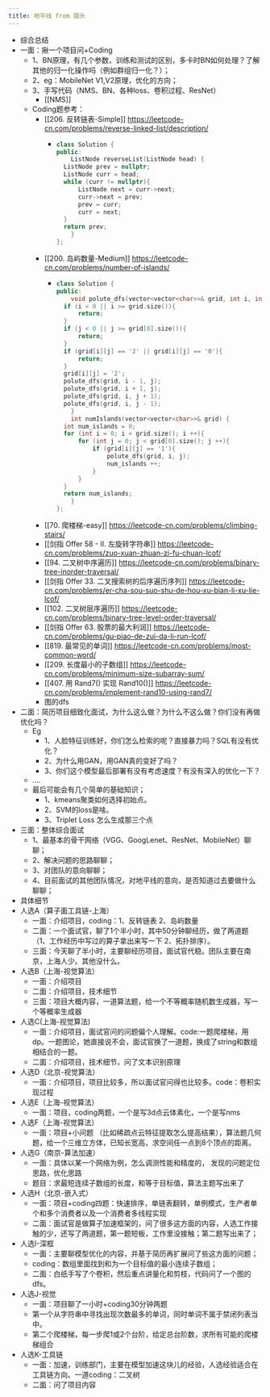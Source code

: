 ```yaml
---
title: 地平线 from 猎头
---
```

- 综合总结
- 一面：揪一个项目问+Coding
	- 1、BN原理，有几个参数，训练和测试的区别，多卡时BN如何处理？了解其他的归一化操作吗（例如群组归一化？）；
	- 2、eg：MobileNet V1,V2原理，优化的方向；
	- 3、手写代码（NMS、BN、各种loss、卷积过程、ResNet）
		- [[NMS]]
	- Coding题参考：
		- [[206. 反转链表-Simple]] https://leetcode-cn.com/problems/reverse-linked-list/description/
			- ```c++
			  class Solution {
			  public:
			      ListNode reverseList(ListNode head) {
			    ListNode prev = nullptr;
			    ListNode curr = head;
			    while (curr != nullptr){
			        ListNode next = curr->next;
			        curr->next = prev;
			        prev = curr;
			        curr = next;
			    }
			    return prev;
			      }
			  };
			  ```
		- [[200. 岛屿数量-Medium]] https://leetcode-cn.com/problems/number-of-islands/
			- ```c++
			  class Solution {
			  public:
			      void polute_dfs(vector<vector<char>>& grid, int i, int j){
			    if (i < 0 || i >= grid.size()){
			        return;
			    }
			    if (j < 0 || j >= grid[0].size()){
			        return;
			    }
			    if (grid[i][j] == '2' || grid[i][j] == '0'){
			        return;
			    }
			    grid[i][j] = '2';
			    polute_dfs(grid, i - 1, j);
			    polute_dfs(grid, i + 1, j);
			    polute_dfs(grid, i, j + 1);
			    polute_dfs(grid, i, j - 1);
			      }
			      int numIslands(vector<vector<char>>& grid) {
			    int num_islands = 0;
			    for (int i = 0; i < grid.size(); i ++){
			        for (int j = 0; j < grid[0].size(); j ++){
			            if (grid[i][j] == '1'){
			                polute_dfs(grid, i, j);
			                num_islands ++;
			            }
			        }
			    }
			    return num_islands;
			      }
			  };
			  ```
		- [[70. 爬楼梯-easy]] https://leetcode-cn.com/problems/climbing-stairs/
		- [[剑指 Offer 58 - II. 左旋转字符串]] https://leetcode-cn.com/problems/zuo-xuan-zhuan-zi-fu-chuan-lcof/
		- [[94. 二叉树中序遍历]] https://leetcode-cn.com/problems/binary-tree-inorder-traversal/
		- [[剑指 Offer 33. 二叉搜索树的后序遍历序列]] https://leetcode-cn.com/problems/er-cha-sou-suo-shu-de-hou-xu-bian-li-xu-lie-lcof/
		- [[102. 二叉树层序遍历]] https://leetcode-cn.com/problems/binary-tree-level-order-traversal/
		- [[剑指 Offer 63. 股票的最大利润]] https://leetcode-cn.com/problems/gu-piao-de-zui-da-li-run-lcof/
		- [[819. 最常见的单词]] https://leetcode-cn.com/problems/most-common-word/
		- [[209. 长度最小的子数组]] https://leetcode-cn.com/problems/minimum-size-subarray-sum/
		- [[407. 用 Rand7() 实现 Rand10()]] https://leetcode-cn.com/problems/implement-rand10-using-rand7/
		- 图的dfs
- 二面：简历项目细致化面试，为什么这么做？为什么不这么做？你们没有再做优化吗？
	- Eg
		- 1、人脸特征训练好，你们怎么检索的呢？直接暴力吗？SQL有没有优化？
		- 2、为什么用GAN，用GAN真的变好了吗？
		- 3、你们这个模型最后部署有没有考虑速度？有没有深入的优化一下？
	- ....
	- 最后可能会有几个简单的基础知识；
		- 1、kmeans聚类如何选择初始点。
		- 2、SVM的loss是啥。
		- 3、Triplet Loss 怎么生成那三个点
- 三面：整体综合面试
	- 1、最基本的骨干网络（VGG、GoogLenet、ResNet、MobileNet）聊聊；
	- 2、解决问题的思路聊聊；
	- 3、对团队的意向聊聊；
	- 4、目前面试的其他团队情况，对地平线的意向，是否知道过去要做什么聊聊；
- 具体细节
- 人选A（算子面工具链-上海）
	- 一面：介绍项目，coding：1、反转链表 2、岛屿数量
	- 二面：一个面试官，聊了1个半小时，其中50分钟聊经历，做了两道题（1、工作经历中写过的算子拿出来写一下 2、拓扑排序）。
	- 三面：今天聊了半小时，主要聊经历项目，面试官代稳。团队主要在南京，上海人少。其他没什么。
- 人选B（上海-视觉算法）
	- 一面：介绍项目
	- 二面：介绍项目，技术细节
	- 三面：项目大概内容，一道算法题，给一个不等概率随机数生成器，写一个等概率生成器
- 人选C(上海-视觉算法)
	- 一面：介绍项目，面试官问的问题偏个人理解。code:一题爬楼梯，用dp。一题图论，她直接说不会，面试官换了一道题，换成了string和数组相结合的一题。
	- 二面：介绍项目，技术细节，问了文本识别原理
- 人选D（北京-视觉算法）
	- 一面：介绍项目，项目比较多，所以面试官问得也比较多。code：卷积实现过程
- 人选E（上海-视觉算法）
	- 一面：项目，coding两题，一个是写3d点云体素化，一个是写nms
- 人选F（上海-视觉算法）
	- 一面：项目+小问题 （比如稀疏点云特征提取怎么提高结果），算法题几何题，给一个三维立方体，已知长宽高，求空间任一点到8个顶点的距离。
- 人选G（南京-算法加速）
	- 一面：具体以某一个网络为例，怎么调测性能和精度的， 发现的问题定位思路，优化思路
	- 题目：求最短连续子数组的长度，和等于目标值，算法主题写出来了
- 人选H（北京-嵌入式）
	- 一面：项目+coding四题：快速排序，单链表翻转，单例模式，生产者单个和多个消费者以及一个消费者多线程实现
	- 二面：面试官是做算子加速框架的，问了很多这方面的内容，人选工作接触的少，还写了两道题，第一题短板，工作里没接触；第二题写出来了；
- 人选I-深框
	- 一面：主要聊模型优化的内容，并基于简历再扩展问了些这方面的问题；
	- coding：数组里面找到和为一个目标值的最小连续子数组；
	- 二面：白纸手写了个卷积，然后重点讲量化和剪枝，代码问了一个图的dfs。
- 人选J-视觉
	- 一面：项目聊了一小时+coding30分钟两题
	- 第一个从字符串中寻找出现次数最多的单词，同时单词不属于禁闭列表当中。
	- 第二个爬楼梯，每一步爬1或2个台阶，给定总台阶数，求所有可能的爬楼梯组合
- 人选K-工具链
	- 一面：加速，训练部门，主要在模型加速这块儿的经验，人选经验适合在工具链方向。一道coding：二叉树
	- 二面：问了项目内容